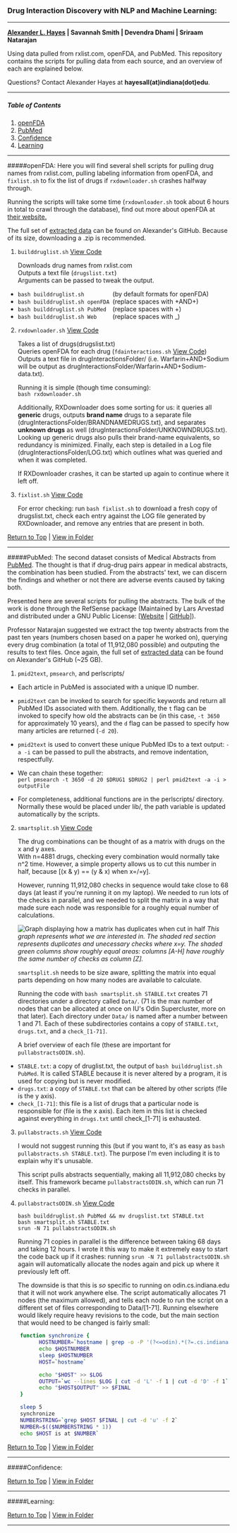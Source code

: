 ### Drug Interaction Discovery with NLP and Machine Learning:

---

__[Alexander L. Hayes](http://batflyer.net) | Savannah Smith | Devendra Dhami | Sriraam Natarajan__

Using data pulled from rxlist.com, openFDA, and PubMed.  This repository contains the scripts for pulling data from each source, and an overview of each are explained below.

Questions?  Contact Alexander Hayes at __hayesall(at)indiana(dot)edu__.

---

##### Table of Contents
1. [openFDA](#openfda)
2. [PubMed](#pubmed)
3. [Confidence](#confidence)
4. [Learning](#learning)

---

#####openFDA:
Here you will find several shell scripts for pulling drug names from rxlist.com, pulling labeling information from openFDA, and `fixlist.sh` to fix the list of drugs if `rxdownloader.sh` crashes halfway through.

Running the scripts will take some time (`rxdownloader.sh` took about 6 hours in total to crawl through the database), find out more about openFDA at [their website.](https://open.fda.gov/api/reference/)

The full set of [extracted data](https://github.iu.edu/hayesall/PMDataDump/tree/master/bashscripts/drugInteractionsFolder) can be found on Alexander's GitHub.  Because of its size, downloading a .zip is recommended.

1. `builddruglist.sh` [View Code](https://github.iu.edu/ProHealth/2016-ProHealthREU-DrugInteractionsDiscovery-SmithHayes/blob/master/openFDA/builddruglist.sh)

   Downloads drug names from rxlist.com  
   Outputs a text file (`drugslist.txt`)  
   Arguments can be passed to tweak the output.

  * `bash builddruglist.sh         `(by default formats for openFDA)
  * `bash builddruglist.sh openFDA `(replace spaces with +AND+)
  * `bash builddruglist.sh PubMed  `(replace spaces with +)
  * `bash builddruglist.sh Web     `(replace spaces with _)

2. `rxdownloader.sh` [View Code](https://github.iu.edu/ProHealth/2016-ProHealthREU-DrugInteractionsDiscovery-SmithHayes/blob/master/openFDA/rxdownloader.sh)

   Takes a list of drugs(drugslist.txt)  
   Queries openFDA for each drug (`fdainteractions.sh` [View Code](https://github.iu.edu/ProHealth/2016-ProHealthREU-DrugInteractionsDiscovery-SmithHayes/blob/master/openFDA/fdainteractions.sh))  
   Outputs a text file in drugInteractionsFolder/ (i.e. Warfarin+AND+Sodium will be output as drugInteractionsFolder/Warfarin+AND+Sodium-data.txt).

   Running it is simple (though time consuming):  
   `bash rxdownloader.sh`

   Additionally, RXDownloader does some sorting for us: it queries all __generic__ drugs, outputs __brand name__ drugs to a separate file (drugInteractionsFolder/BRANDNAMEDRUGS.txt), and separates __unknown drugs__ as well (drugInteractionsFolder/UNKNOWNDRUGS.txt).  Looking up generic drugs also pulls their brand-name equivalents, so redundancy is minimized.  Finally, each step is detailed in a Log file (drugInteractionsFolder/LOG.txt) which outlines what was queried and when it was completed.

   If RXDownloader crashes, it can be started up again to continue where it left off.

3. `fixlist.sh` [View Code](https://github.iu.edu/ProHealth/2016-ProHealthREU-DrugInteractionsDiscovery-SmithHayes/blob/master/openFDA/fixlist.sh)

   For error checking: run `bash fixlist.sh` to download a fresh copy of drugslist.txt, check each entry against the LOG file generated by RXDownloader, and remove any entries that are present in both.

[Return to Top](#drug-interaction-discovery-with-nlp-and-machine-learning) | [View in Folder](https://github.iu.edu/ProHealth/2016-ProHealthREU-DrugInteractionsDiscovery-SmithHayes/tree/master/openFDA)

---

#####PubMed:
The second dataset consists of Medical Abstracts from [PubMed](http://www.ncbi.nlm.nih.gov/pubmed).  The thought is that if drug-drug pairs appear in medical abstracts, the combination has been studied.  From the abstracts' text, we can discern the findings and whether or not there are adverse events caused by taking both.

Presented here are several scripts for pulling the abstracts.  The bulk of the work is done through the RefSense package (Maintained by Lars Arvestad and distributed under a GNU Public License: [[Website](http://www.csc.kth.se/~arve/code/refsense/) | [GitHub](https://github.com/arvestad/refsense)]).  

Professor Natarajan suggested we extract the top twenty abstracts from the past ten years (numbers chosen based on a paper he worked on), querying every drug combination (a total of 11,912,080 possible) and outputing the results to text files.  Once again, the full set of [extracted data](https://github.iu.edu/hayesall/PMDataDump/tree/master/Generated/Abstracts) can be found on Alexander's GitHub (~25 GB).

1. `pmid2text`, `pmsearch`, and perlscripts/

  * Each article in PubMed is associated with a unique ID number.  
  * `pmid2text` can be invoked to search for specific keywords and return all PubMed IDs associated with them.  Additionally, the `t` flag can be invoked to specify how old the abstracts can be (in this case, `-t 3650` for approximately 10 years), and the `d` flag can be passed to specify how many articles are returned (`-d 20`).  
  * `pmid2text` is used to convert these unique PubMed IDs to a text output: `-a -i` can be passed to pull the abstracts, and remove indentation, respectfully.

  * We can chain these together:  
   `perl pmsearch -t 3650 -d 20 $DRUG1 $DRUG2 | perl pmid2text -a -i > outputFile`

  * For completeness, additional functions are in the perlscripts/ directory.  Normally these would be placed under lib/, the path variable is updated automatically by the scripts.

2. `smartsplit.sh` [View Code](https://github.iu.edu/ProHealth/2016-ProHealthREU-DrugInteractionsDiscovery-SmithHayes/blob/master/PubMed/smartsplit.sh)

   The drug combinations can be thought of as a matrix with drugs on the x and y axes.  
   With n=4881 drugs, checking every combination would normally take n^2 time.  However, a simple property allows us to cut this number in half, because [(x & y) == (y & x) when x=/=y].
   
   However, running 11,912,080 checks in sequence would take close to 68 days (at least if you're running it on my laptop).  We needed to run lots of the checks in parallel, and we needed to split the matrix in a way that made sure each node was responsible for a roughly equal number of calculations.  
   
   ![Graph displaying how a matrix has duplicates when cut in half](http://i.imgur.com/cscwYOO.png "Cutting a matrix in half")
   _This graph represents what we are interested in.  The shaded red section represents duplicates and unecessary checks where x=y.  The shaded green columns show roughly equal areas: columns [A-H] have roughly the same number of checks as column [Z]._

   `smartsplit.sh` needs to be size aware, splitting the matrix into equal parts depending on how many nodes are available to calculate.

   Running the code with `bash smartsplit.sh STABLE.txt` creates 71 directories under a directory called `Data/`.  (71 is the max number of nodes that can be allocated at once on IU's Odin Supercluster, more on that later).  Each directory under `Data/` is named after a number between 1 and 71.  Each of these subdirectories contains a copy of `STABLE.txt`, `drugs.txt`, and a `check_[1-71]`.

   A brief overview of each file (these are important for `pullabstractsODIN.sh`).  
  * `STABLE.txt`: a copy of druglist.txt, the output of `bash builddruglist.sh PubMed`.  It is called STABLE because it is never altered by a program, it is used for copying but is never modified.  
  * `drugs.txt`: a copy of `STABLE.txt` that can be altered by other scripts (file is the y axis).
  * `check_[1-71]`: this file is a list of drugs that a particular node is responsible for (file is the x axis).  Each item in this list is checked against everything in `drugs.txt` until check_[1-71] is exhausted.
 
3. `pullabstracts.sh` [View Code](https://github.iu.edu/ProHealth/2016-ProHealthREU-DrugInteractionsDiscovery-SmithHayes/blob/master/PubMed/pullabstracts.sh)

   I would not suggest running this (but if you want to, it's as easy as `bash pullabstracts.sh STABLE.txt`).  The purpose I'm even including it is to explain why it's unusable.

   This script pulls abstracts sequentially, making all 11,912,080 checks by itself.  This framework became `pullabstractsODIN.sh`, which can run 71 checks in parallel.

4. `pullabstractsODIN.sh` [View Code](https://github.iu.edu/ProHealth/2016-ProHealthREU-DrugInteractionsDiscovery-SmithHayes/blob/master/PubMed/pullabstractsODIN.sh)

   `bash builddruglist.sh PubMed && mv drugslist.txt STABLE.txt`  
   `bash smartsplit.sh STABLE.txt`  
   `srun -N 71 pullabstractsODIN.sh`  

   Running 71 copies in parallel is the difference between taking 68 days and taking 12 hours.  I wrote it this way to make it extremely easy to start the code back up if it crashes: running `srun -N 71 pullabstractsODIN.sh` again will automatically allocate the nodes again and pick up where it previously left off.  

   The downside is that this is _so_ specific to running on odin.cs.indiana.edu that it will not work anywhere else.  The script automatically allocates 71 nodes (the maximum allowed), and tells each node to run the script on a different set of files corresponding to Data/[1-71].  Running elsewhere would likely require heavy revisions to the code, but the main section that would need to be changed is fairly small:  

```bash
	function synchronize { 
	      HOSTNUMBER=`hostname | grep -o -P '(?<=odin).*(?=.cs.indiana.edu)' | sed 's/^0*//'`
	      echo $HOSTNUMBER
	      sleep $HOSTNUMBER
	      HOST=`hostname`

	      echo "$HOST" >> $LOG
	      OUTPUT=`wc --lines $LOG | cut -d 'L' -f 1 | cut -d 'D' -f 1`
	      echo "$HOST$OUTPUT" >> $FINAL
	}

   	sleep 5
	synchronize
  	NUMBERSTRING=`grep $HOST $FINAL | cut -d 'u' -f 2`
  	NUMBER=$(($NUMBERSTRING * 1))
   	echo $HOST is at $NUMBER`
```

[Return to Top](#drug-interaction-discovery-with-nlp-and-machine-learning) | [View in Folder](https://github.iu.edu/ProHealth/Drug_Interaction_Discovery/tree/master/openFDA)

---

#####Confidence:

[Return to Top](#drug-interaction-discovery-with-nlp-and-machine-learning) | [View in Folder](https://github.iu.edu/ProHealth/Drug_Interaction_Discovery/tree/master/openFDA)

---

#####Learning:

[Return to Top](#drug-interaction-discovery-with-nlp-and-machine-learning) | [View in Folder](https://github.iu.edu/ProHealth/Drug_Interaction_Discovery/tree/master/openFDA)

---
